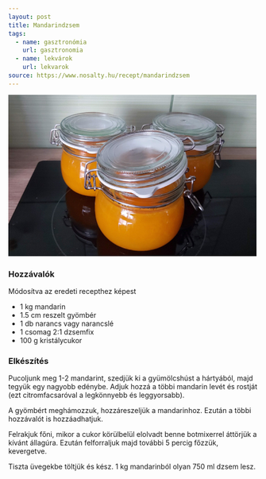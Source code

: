 ```yaml
---
layout: post
title: Mandarindzsem
tags:
  - name: gasztronómia
    url: gasztronomia
  - name: lekvárok
    url: lekvarok
source: https://www.nosalty.hu/recept/mandarindzsem
---
```


<img src="/public/image/mandarindzsem.jpg" alt="mandarindzsem"/>

### Hozzávalók
Módosítva az eredeti recepthez képest

 - 1 kg mandarin
 - 1.5 cm reszelt gyömbér
 - 1 db narancs vagy narancslé
 - 1 csomag 2:1 dzsemfix
 - 100 g kristálycukor


### Elkészítés
Pucoljunk meg 1-2 mandarint, szedjük ki a gyümölcshúst a hártyából, majd tegyük
egy nagyobb edénybe. Adjuk hozzá a többi mandarin levét és rostját (ezt
citromfacsaróval a legkönnyebb és leggyorsabb).

A gyömbért meghámozzuk, hozzáreszeljük a mandarinhoz. Ezután a többi hozzávalót
is hozzáadhatjuk.

Felrakjuk főni, mikor a cukor körülbelül elolvadt benne botmixerrel áttörjük a
kívánt állagúra. Ezután felforraljuk majd további 5 percig főzzük, kevergetve.

Tiszta üvegekbe töltjük és kész. 1 kg mandarinból olyan 750 ml dzsem lesz.
